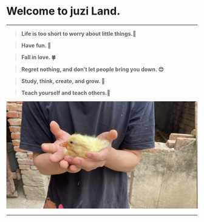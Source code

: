 # Welcome to juzi Land.
---
> **Life is too short to worry about little things.🧩**

> **Have fun. 🏀**

> **Fall in love. 🍀**

> **Regret nothing, and don't let people bring you down. 😊**

> **Study, think, create, and grow. 🧐**

> **Teach yourself and teach others.🚀**


![goose](_assets/goose.jpg)

---

